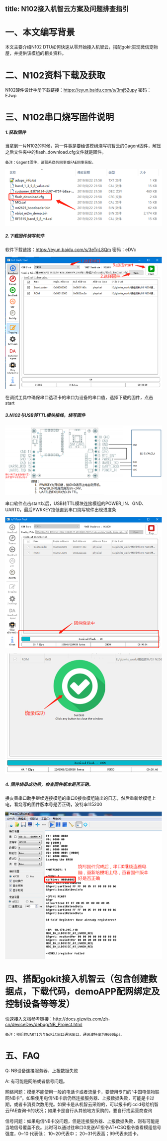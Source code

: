 title: N102接入机智云方案及问题排查指引
---

# 一、本文编写背景

本文主要介绍N102 DTU如何快速从零开始接入机智云，搭配gokit实现微信宠物屋，并提供该模组的相关资料。

# 二、N102资料下载及获取

N102硬件设计手册下载链接：https://eyun.baidu.com/s/3mj52upy 密码：EJwp

# 三、N102串口烧写固件说明

##### 1.获取固件

当拿到一片N102的时候，第一件事是要给该模组烧写机智云的Gagent固件，解压之后文件夹中的flash_download.cfg文件就是固件。

`备注：Gagent固件，请联系商务同事或FAE同事获取。`

![name](/assets/zh-cn/deviceDev/debug/NB_project/1.png)

##### 2.下载固件烧写软件

软件下载链接：https://eyun.baidu.com/s/3eTqL8Qm 密码：eDVc

![name](/assets/zh-cn/deviceDev/debug/NB_project/2.png)

在调试工具中确保串口选项卡的串口为设备的串口值，选择下载的固件，点击start

##### 3.N102与USB转TTL模块接线，烧写固件

![name](/assets/zh-cn/deviceDev/debug/NB_project/N102programming_3.png)

串口软件点击start以后，USB转TTL模块连接模组的POWER_IN、GND、UART0，最后PWRKEY拉低直到串口烧写软件出现进度条

![name](/assets/zh-cn/deviceDev/debug/NB_project/4.png)

![name](/assets/zh-cn/deviceDev/debug/NB_project/5.png)

##### 4.	固件烧录成功后，检查固件版本是否正确。
换友善串口助手继续连接模组的串口0接收模组输出的日志，然后重新给模组上电，看烧写的固件版本号是否正确，波特率115200

![name](/assets/zh-cn/deviceDev/debug/NB_project/6.png)


# 四、搭配gokit接入机智云（包含创建数据点，下载代码，demoAPP配网绑定及控制设备等等发）

快速接入文档参考链接：http://docs.gizwits.com/zh-cn/deviceDev/debug/NB_Project.html

`备注：模组的UART1为与GoKit串口通讯串口，通讯波特率为9600bps。`

# 五、FAQ

Q: NB设备连接服务器、上报数据失败

A: 有可能是网络或者信号问题。

网络问题：模组不能使用一般的电话卡或者流量卡，要使用专门的“中国电信物联网NB卡”。如果使用电信NB卡后仍然连接服务器、上报数据失败，可能是卡过期，或者卡消费次数用完。如果卡是从机智云采购的，可以报卡的iccid号给机智云FAE查询卡的状况；如果卡是自行从其他地方采购的，要自行找运营商查询

信号问题：如果电信NB卡没问题，但是连接服务器、上报数据失败，则有可能是当地信号覆盖不良。此时可以通过往串口0发送AT指令AT+CSQ指令查看模组信号强度，0~10 代表低； 10~20代表中； 20~31代表高；99代表未插卡。
